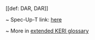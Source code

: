 [[def: DAR, DAR]]

~ Spec-Up-T link: <a href='https://weboftrust.github.io/WOT-terms/docs/glossary/DAR'>here</a>

~ More in <a href="https://weboftrust.github.io/WOT-terms/docs/glossary/DAR">extended KERI glossary</a>
